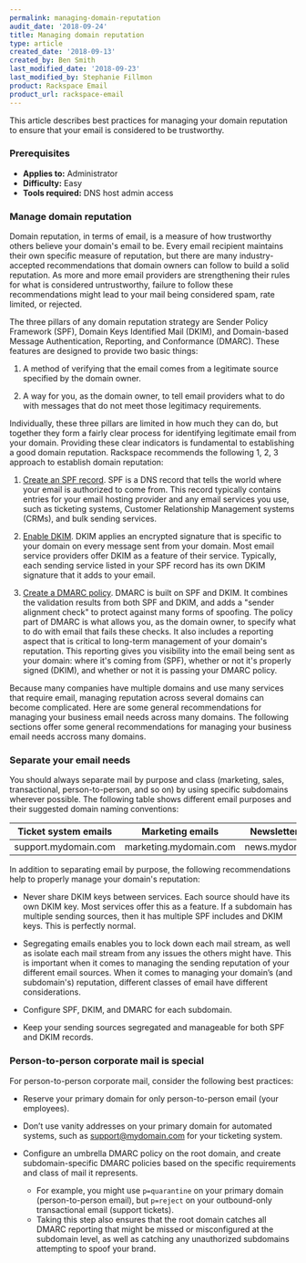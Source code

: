 ```yaml
---
permalink: managing-domain-reputation
audit_date: '2018-09-24'
title: Managing domain reputation
type: article
created_date: '2018-09-13'
created_by: Ben Smith
last_modified_date: '2018-09-23'
last_modified_by: Stephanie Fillmon
product: Rackspace Email
product_url: rackspace-email
---
```


This article describes best practices for managing your domain reputation to ensure that your email is considered to be trustworthy.

### Prerequisites

- **Applies to:** Administrator
- **Difficulty:** Easy
- **Tools required:** DNS host admin access

### Manage domain reputation

Domain reputation, in terms of email, is a measure of how trustworthy others believe your domain's email to be. Every email recipient maintains their own specific measure of reputation, but there are many industry-accepted recommendations that domain owners can follow to build a solid reputation. As more and more email providers are strengthening their rules for what is considered untrustworthy, failure to follow these recommendations might lead to your mail being considered spam, rate limited, or rejected.

The three pillars of any domain reputation strategy are Sender Policy Framework (SPF), Domain Keys Identified Mail (DKIM), and Domain-based Message Authentication, Reporting, and Conformance (DMARC). These features are designed to provide two basic things:

1. A method of verifying that the email comes from a legitimate source specified by the domain owner.

2. A way for you, as the domain owner, to tell email providers what to do with messages that do not meet those legitimacy requirements.

Individually, these three pillars are limited in how much they can do, but together they form a fairly clear process for identifying legitimate email from your domain. Providing these clear indicators is fundamental to establishing a good domain reputation. Rackspace recommends the following 1, 2, 3 approach to establish domain reputation:

1. [Create an SPF record](/support/how-to/create-an-spf-policy). SPF is a DNS record that tells the world where your email is authorized to come from. This record typically contains entries for your email hosting provider and any email services you use, such as ticketing systems, Customer Relationship Management systems (CRMs), and bulk sending services.

2. [Enable DKIM](/support/how-to/enable-dkim-in-the-cloud-office-control-panel). DKIM applies an encrypted signature that is specific to your domain on every message sent from your domain. Most email service providers offer DKIM as a feature of their service. Typically, each sending service listed in your SPF record has its own DKIM signature that it adds to your email.

3. [Create a DMARC policy](/support/how-to/create-a-dmarc-policy). DMARC is built on SPF and DKIM. It combines the validation results from both SPF and DKIM, and adds a "sender alignment check" to protect against many forms of spoofing. The policy part of DMARC is what allows you, as the domain owner, to specify what to do with email that fails these checks. It also includes a reporting aspect that is critical to long-term management of your domain's reputation. This reporting gives you visibility into the email being sent as your domain: where it's coming from (SPF), whether or not it's properly signed (DKIM), and whether or not it is passing your DMARC policy.

Because many companies have multiple domains and use many services that require email, managing reputation across several domains can become complicated. Here are some general recommendations for managing your business email needs across many domains. The following sections offer some general recommendations for managing your business email needs accross many domains.

### Separate your email needs

You should always separate mail by purpose and class (marketing, sales, transactional, person-to-person, and so on) by using specific subdomains wherever possible. The following table shows different email purposes and their suggested domain naming conventions:

| Ticket system emails | Marketing emails | Newsletter emails |
| --- | --- | --- |
| support.mydomain.com | marketing.mydomain.com | news.mydomain.com |

In addition to separating email by purpose, the following recommendations help to properly manage your domain's reputation: 

- Never share DKIM keys between services. Each source should have its own DKIM key. Most services offer this as a feature. If a subdomain has multiple sending sources, then it has multiple SPF includes and DKIM keys. This is perfectly normal.

- Segregating emails enables you to lock down each mail stream, as well as isolate each mail stream from any issues the others might have. This is important when it comes to managing the sending reputation of your different email sources. When it comes to managing your domain’s (and subdomain's) reputation, different classes of email have different considerations.

- Configure SPF, DKIM, and DMARC for each subdomain.

- Keep your sending sources segregated and manageable for both SPF and DKIM records.

### Person-to-person corporate mail is special

For person-to-person corporate mail, consider the following best practices:

- Reserve your primary domain for only person-to-person email (your employees).

- Don’t use vanity addresses on your primary domain for automated systems, such as support@mydomain.com for your ticketing system.

- Configure an umbrella DMARC policy on the root domain, and create subdomain-specific DMARC policies based on the specific requirements and class of mail it represents.
   
   - For example, you might use `p=quarantine` on your primary domain (person-to-person email), but `p=reject` on your outbound-only transactional email (support tickets).
   - Taking this step also ensures that the root domain catches all DMARC reporting that might be missed or misconfigured at the subdomain level, as well as catching any unauthorized subdomains attempting to spoof your brand.
